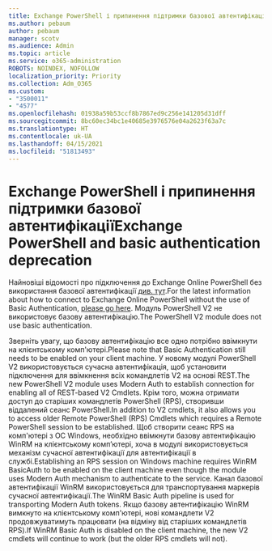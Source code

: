 ```yaml
---
title: Exchange PowerShell і припинення підтримки базової автентифікації
ms.author: pebaum
author: pebaum
manager: scotv
ms.audience: Admin
ms.topic: article
ms.service: o365-administration
ROBOTS: NOINDEX, NOFOLLOW
localization_priority: Priority
ms.collection: Adm_O365
ms.custom:
- "3500011"
- "4577"
ms.openlocfilehash: 01938a59b53ccf8b7867ed9c256e141205d31dff
ms.sourcegitcommit: 8bc60ec34bc1e40685e3976576e04a2623f63a7c
ms.translationtype: HT
ms.contentlocale: uk-UA
ms.lasthandoff: 04/15/2021
ms.locfileid: "51813493"
---
```

# <a name="exchange-powershell-and-basic-authentication-deprecation"></a><span data-ttu-id="3bb8b-102">Exchange PowerShell і припинення підтримки базової автентифікації</span><span class="sxs-lookup"><span data-stu-id="3bb8b-102">Exchange PowerShell and basic authentication deprecation</span></span>

<span data-ttu-id="3bb8b-103">Найновіші відомості про підключення до Exchange Online PowerShell без використання базової автентифікації [див. тут](https://aka.ms/exops-docs).</span><span class="sxs-lookup"><span data-stu-id="3bb8b-103">For the latest information about how to connect to Exchange Online PowerShell without the use of Basic Authentication, [please go here](https://aka.ms/exops-docs).</span></span> <span data-ttu-id="3bb8b-104">Модуль PowerShell V2 не використовує базову автентифікацію.</span><span class="sxs-lookup"><span data-stu-id="3bb8b-104">The PowerShell V2 module does not use basic authentication.</span></span>

<span data-ttu-id="3bb8b-105">Зверніть увагу, що базову автентифікацію все одно потрібно ввімкнути на клієнтському комп'ютері.</span><span class="sxs-lookup"><span data-stu-id="3bb8b-105">Please note that Basic Authentication still needs to be enabled on your client machine.</span></span>
<span data-ttu-id="3bb8b-106">У новому модулі PowerShell V2 використовується сучасна автентифікація, щоб установити підключення для ввімкнення всіх командлетів V2 на основі REST.</span><span class="sxs-lookup"><span data-stu-id="3bb8b-106">The new PowerShell V2 module uses Modern Auth to establish connection for enabling all of REST-based V2 Cmdlets.</span></span> <span data-ttu-id="3bb8b-107">Крім того, можна отримати доступ до старіших командлетів PowerShell (RPS), створивши віддалений сеанс PowerShell.</span><span class="sxs-lookup"><span data-stu-id="3bb8b-107">In addition to V2 cmdlets, it also allows you to access older Remote PowerShell (RPS) Cmdlets which requires a Remote PowerShell session to be established.</span></span> <span data-ttu-id="3bb8b-108">Щоб створити сеанс RPS на комп'ютері з ОС Windows, необхідно ввімкнути базову автентифікацію WinRM на клієнтському комп’ютері, хоча в модулі використовується механізм сучасної автентифікації для автентифікації в службі.</span><span class="sxs-lookup"><span data-stu-id="3bb8b-108">Establishing an RPS session on Windows machine requires WinRM BasicAuth to be enabled on the client machine even though the module uses Modern Auth mechanism to authenticate to the service.</span></span> <span data-ttu-id="3bb8b-109">Канал базової автентифікації WinRM використовується для транспортування маркерів сучасної автентифікації.</span><span class="sxs-lookup"><span data-stu-id="3bb8b-109">The WinRM Basic Auth pipeline is used for transporting Modern Auth tokens.</span></span> <span data-ttu-id="3bb8b-110">Якщо базову автентифікацію WinRM вимкнуто на клієнтському комп'ютері, нові командлети V2 продовжуватимуть працювати (на відміну від старіших командлетів RPS).</span><span class="sxs-lookup"><span data-stu-id="3bb8b-110">If WinRM Basic Auth is disabled on the client machine, the new V2 cmdlets will continue to work (but the older RPS cmdlets will not).</span></span>
